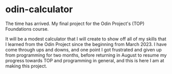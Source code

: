 # odin-calculator
The time has arrived. My final project for the Odin Project's (TOP) Foundations course.

It will be a modest calculator that I will create to show off all of my skills that I learned from the Odin Project since the beginning from March 2023. I have come through ups and downs, and one point I got frustrated and given up from programming for two months, before returning in August to resume my progress towards TOP and programming in general, and this is here I am at making this project.
